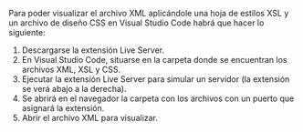Para poder visualizar el archivo XML aplicándole una hoja de estilos XSL y un archivo de diseño CSS en Visual Studio Code habrá que hacer lo siguiente:
1. Descargarse la extensión Live Server.
2. En Visual Studio Code, situarse en la carpeta donde se encuentran los archivos XML, XSL y CSS.
3. Ejecutar la extensión Live Server para simular un servidor (la extensión se verá abajo a la derecha).
4. Se abrirá en el navegador la carpeta con los archivos con un puerto que asignará la extensión.
5. Abrir el archivo XML para visualizar.
